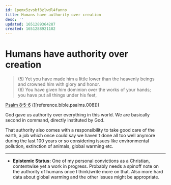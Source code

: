 ```yaml
---
id: 1pemx5zvsbf3zlwdl4fanno
title: Humans have authority over creation
desc: ''
updated: 1651289364287
created: 1651288921102
---
```


# Humans have authority over creation

> (5) Yet you have made him a little lower than the heavenly beings<br/>
> and crowned him with glory and honor.<br/>
> (6) You have given him dominion over the works of your hands;<br/>
> you have put all things under his feet,

[Psalm 8:5-6](https://www.biblegateway.com/passage/?search=Psalm+8%3A5-6&version=ESV) ([[reference.bible.psalms.008]])

God gave us authority over everything in this world. We are basically second in command, directly instituted by God.

That authority also comes with a responsibility to take good care of the earth, a job which once could say we haven't
done all too well anymore during the last 100 years or so considering issues like environmental pollution, extinction of
animals, global warming etc.

---

- **Epistemic Status:** One of my personal convictions as a Christian, contentwise yet a work in progress. Probably
  needs a spinoff note on the authority of humans once I think/write more on that. Also more hard data about global
  warming and the other issues might be appropriate.
